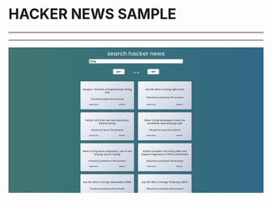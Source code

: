 # HACKER NEWS SAMPLE

---

---

<!-- [Strapi-sample-link](https://stripe-submenu-sample.vercel.app/) -->

![alt text](img/hacker-news.png)
